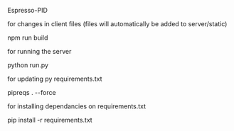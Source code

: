 Espresso-PID


for changes in client files (files will automatically be added to server/static)

npm run build



for running the server

python run.py


for updating py requirements.txt

pipreqs . --force


for installing dependancies on requirements.txt

pip install -r requirements.txt